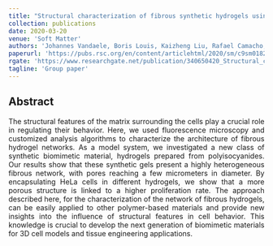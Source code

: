 ```yaml
---
title: "Structural characterization of fibrous synthetic hydrogels using fluorescence microscopy"
collection: publications
date: 2020-03-20
venue: 'Soft Matter'
authors: 'Johannes Vandaele, Boris Louis, Kaizheng Liu, Rafael Camacho, Paul H. J. Kouwer, Susana Rocha'
paperurl: 'https://pubs.rsc.org/en/content/articlehtml/2020/sm/c9sm01828j'
rgate: 'https://www.researchgate.net/publication/340650420_Structural_characterization_of_fibrous_synthetic_hydrogels_using_fluorescence_microscopy'
tagline: 'Group paper'
---
```


<h2> Abstract </h2>
<p align= "justify">
The structural features of the matrix surrounding the cells play a crucial role in regulating their behavior. Here, we used fluorescence microscopy and customized analysis algorithms to characterize the architecture of fibrous hydrogel networks. As a model system, we investigated a new class of synthetic biomimetic material, hydrogels prepared from polyisocyanides. Our results show that these synthetic gels present a highly heterogeneous fibrous network, with pores reaching a few micrometers in diameter. By encapsulating HeLa cells in different hydrogels, we show that a more porous structure is linked to a higher proliferation rate. The approach described here, for the characterization of the network of fibrous hydrogels, can be easily applied to other polymer-based materials and provide new insights into the influence of structural features in cell behavior. This knowledge is crucial to develop the next generation of biomimetic materials for 3D cell models and tissue engineering applications.
